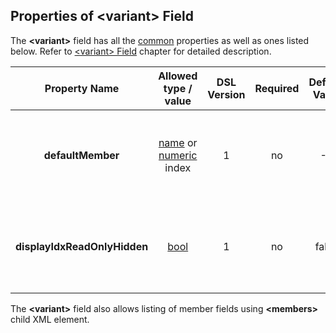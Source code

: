 ## Properties of &lt;variant&gt; Field
The **&lt;variant&gt;** field has all the [common](fields.md) properties as
well as ones listed below. Refer to [&lt;variant&gt; Field](../fields/variant.md) chapter
for detailed description. 

|Property Name|Allowed type / value|DSL Version|Required|Default Value|Description|
|:-----------:|:------------------:|:---------:|:------:|:-----------:|-----------|
|**defaultMember**|[name](../intro/names.md) or [numeric](../intro/numeric.md) index|1|no|-1|Default member. Negative number means no member selected.|
|**displayIdxReadOnlyHidden**|[bool](../intro/boolean.md)|1|no|false|Hide active index of the member when field displayed in read-only mode.|


The **&lt;variant&gt;** field also allows listing of member fields using
**&lt;members&gt;** child XML element.


